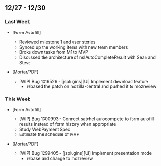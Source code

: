 ## 12/27 - 12/30 ##

### Last Week ###

* [Form Autofill]
    - Reviewed milestone 1 and user stories
    - Synced up the working items with new team members
    - Broke down tasks from M1 to MVP
    - Discussed the architecture of nsIAutoCompleteResult with Sean and Steve

* [Mortar/PDF]
    - [WIP] Bug 1316526 - [jsplugins][UI] Implement download feature
        - rebased the patch on mozilla-central and pushed it to mozreview

### This Week ###

* [Form Autofill]
    - [WIP] Bug 1300993 - Connect satchel autocomplete to form autofill results instead of form history when appropriate
    - Study WebPayment Spec
    - Estimate the schedule of MVP

* [Mortar/PDF]
    - [WIP] Bug 1299405 - [jsplugins][UI] Implement presentation mode
        - rebase and change to mozreview
